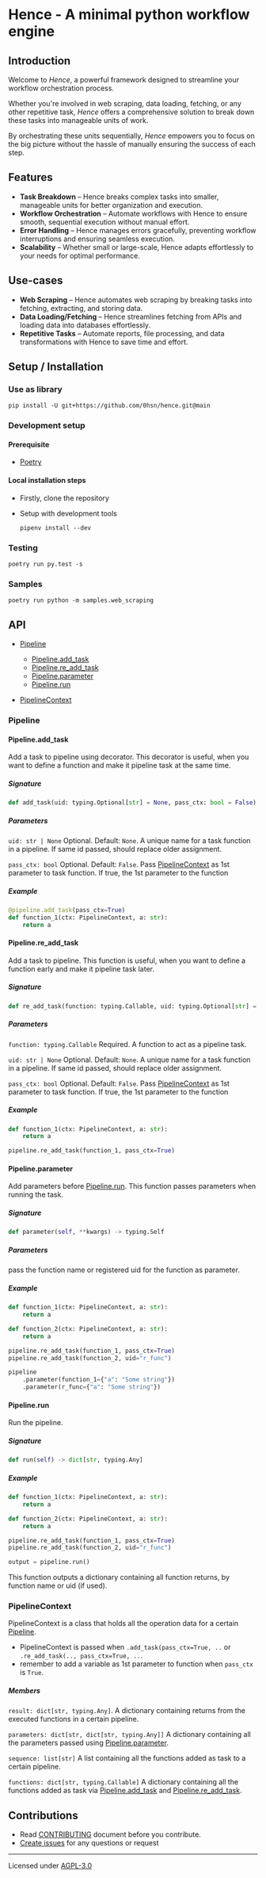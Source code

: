 # Hence - A minimal python workflow engine

## Introduction

Welcome to _Hence_, a powerful framework designed to streamline your workflow orchestration process. 

Whether you're involved in web scraping, data loading, fetching, or any other repetitive task, _Hence_ offers a comprehensive solution to break down these tasks into manageable units of work.

By orchestrating these units sequentially, _Hence_ empowers you to focus on the big picture without the hassle of manually ensuring the success of each step.

## Features

- **Task Breakdown** – Hence breaks complex tasks into smaller, manageable units for better organization and execution.
- **Workflow Orchestration** – Automate workflows with Hence to ensure smooth, sequential execution without manual effort.
- **Error Handling** – Hence manages errors gracefully, preventing workflow interruptions and ensuring seamless execution.
- **Scalability** – Whether small or large-scale, Hence adapts effortlessly to your needs for optimal performance.

## Use-cases

- **Web Scraping** – Hence automates web scraping by breaking tasks into fetching, extracting, and storing data.
- **Data Loading/Fetching** – Hence streamlines fetching from APIs and loading data into databases effortlessly.
- **Repetitive Tasks** – Automate reports, file processing, and data transformations with Hence to save time and effort.

## Setup / Installation

### Use as library

```shell
pip install -U git+https://github.com/0hsn/hence.git@main
```

### Development setup

#### Prerequisite

- [Poetry](https://python-poetry.org/docs/#installation)

#### Local installation steps

- Firstly, clone the repository
- Setup with development tools

  ```shell
  pipenv install --dev
  ```

### Testing

```shell
poetry run py.test -s
```

### Samples

```shell
poetry run python -m samples.web_scraping
```

## API

- [Pipeline](#pipeline)

  - [Pipeline.add_task](#pipelineadd_task)
  - [Pipeline.re_add_task](#pipelinere_add_task)
  - [Pipeline.parameter](#pipelineparameter)
  - [Pipeline.run](#pipelinerun)

- [PipelineContext](#pipelinecontext)

### Pipeline

#### Pipeline.add_task

Add a task to pipeline using decorator. This decorator is useful, when you want to define a function and make it pipeline task at the same time.

##### Signature

```python
def add_task(uid: typing.Optional[str] = None, pass_ctx: bool = False) -> typing.Any
```

##### Parameters

`uid: str | None` Optional. Default: `None`. A unique name for a task function in a pipeline. If same id passed, should replace older assignment.

`pass_ctx: bool` Optional. Default: `False`. Pass [PipelineContext](#pipelinecontext) as 1st parameter to task function. If true, the 1st parameter to the function

##### Example

```python
@pipeline.add_task(pass_ctx=True)
def function_1(ctx: PipelineContext, a: str):
    return a
```

#### Pipeline.re_add_task

Add a task to pipeline. This function is useful, when you want to define a function early and make it pipeline task later.

##### Signature

```python
def re_add_task(function: typing.Callable, uid: typing.Optional[str] = None, pass_ctx: bool = False) -> None
```

##### Parameters

`function: typing.Callable` Required. A function to act as a pipeline task.

`uid: str | None` Optional. Default: `None`. A unique name for a task function in a pipeline. If same id passed, should replace older assignment.

`pass_ctx: bool` Optional. Default: `False`. Pass [PipelineContext](#pipelinecontext) as 1st parameter to task function. If true, the 1st parameter to the function

##### Example

```python
def function_1(ctx: PipelineContext, a: str):
    return a

pipeline.re_add_task(function_1, pass_ctx=True)
```

#### Pipeline.parameter

Add parameters before [Pipeline.run](#pipelinerun). This function passes parameters when running the task.

##### Signature

```python
def parameter(self, **kwargs) -> typing.Self
```

##### Parameters

pass the function name or registered uid for the function as parameter.

##### Example

```python
def function_1(ctx: PipelineContext, a: str):
    return a

def function_2(ctx: PipelineContext, a: str):
    return a

pipeline.re_add_task(function_1, pass_ctx=True)
pipeline.re_add_task(function_2, uid="r_func")

pipeline
    .parameter(function_1={"a": "Some string"})
    .parameter(r_func={"a": "Some string"})
```

#### Pipeline.run

Run the pipeline.

##### Signature

```python
def run(self) -> dict[str, typing.Any]
```

##### Example

```python
def function_1(ctx: PipelineContext, a: str):
    return a

def function_2(ctx: PipelineContext, a: str):
    return a

pipeline.re_add_task(function_1, pass_ctx=True)
pipeline.re_add_task(function_2, uid="r_func")

output = pipeline.run()
```

This function outputs a dictionary containing all function returns, by function name or uid (if used).

### PipelineContext

PipelineContext is a class that holds all the operation data for a certain [Pipeline](#pipeline).

- PipelineContext is passed when `.add_task(pass_ctx=True, ..` or `.re_add_task(.., pass_ctx=True, ..`.
- remember to add a variable as 1st parameter to function when `pass_ctx` is `True`.

##### Members

`result: dict[str, typing.Any]`. A dictionary containing returns from the executed functions in a certain pipeline.

`parameters: dict[str, dict[str, typing.Any]]` A dictionary containing all the parameters passed using [Pipeline.parameter](#pipelineparameter).

`sequence: list[str]` A list containing all the functions added as task to a certain pipeline.

`functions: dict[str, typing.Callable]` A dictionary containing all the functions added as task via [Pipeline.add_task](#pipelineadd_task) and [Pipeline.re_add_task](#pipelinere_add_task).

## Contributions

- Read [CONTRIBUTING](./CONTRIBUTING) document before you contribute.
- [Create issues](https://github.com/0hsn/hence/issues) for any questions or request
---

Licensed under [AGPL-3.0](./LICENSE)
